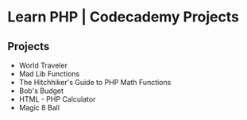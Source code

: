 # Learn PHP | Codecademy Projects

## Projects
- World Traveler
- Mad Lib Functions
- The Hitchhiker's Guide to PHP Math Functions
- Bob's Budget
- HTML - PHP Calculator
- Magic 8 Ball
